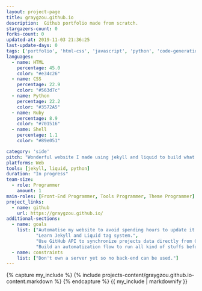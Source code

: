 ```yaml
---
layout: project-page
title: graygzou.github.io
description:  Github portfolio made from scratch.
stargazers-count: 0
forks-count: 0
updated-at: 2019-11-03 21:36:25
last-update-days: 0
tags: ['portfolio', 'html-css', 'javascript', 'python', 'code-generation', 'github-api']
languages: 
  - name: HTML
    percentage: 45.0
    color: "#e34c26"
  - name: CSS
    percentage: 22.9
    color: "#563d7c"
  - name: Python
    percentage: 22.2
    color: "#3572A5"
  - name: Ruby
    percentage: 8.9
    color: "#701516"
  - name: Shell
    percentage: 1.1
    color: "#89e051"

category: 'side'
pitch: "Wonderful website I made using jekyll and liquid to build what I want. Using Github API also."
platforms: Web
tools: [jekyll, liquid, python]
duration: "In progress"
team-size:
  - role: Programmer
    amount: 1
main-roles: [Front-End Programmer, Tools Programmer, Theme Programmer]
project_links:
  - name: github
    url: https://graygzou.github.io/
additional-sections:
  - name: goals
    list: ["Automatise my website to avoid spending hours to update it.",
           "Learn Jekyll and Liquid tag system.",
           "Use GitHub API to synchronize projects data directly from GitHub.",
           "Build an automatization flow to run all kind of stuffs before deploying it to GitHub."]
  - name: constraints
    list: ["Don't own a server yet so no back-end can be used."]
---
```

<!---
Gregoire Boiron <gregoire.boiron@gmail.com>
Copyright (c) 2018-2019 Gregoire Boiron  All Rights Reserved.
--->

{% capture my_include %}
{% include projects-content/graygzou.github.io-content.markdown %}
{% endcapture %}
{{ my_include | markdownify }}

